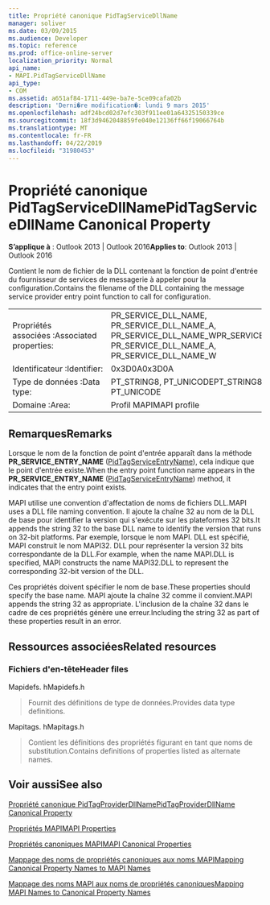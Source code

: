 ```yaml
---
title: Propriété canonique PidTagServiceDllName
manager: soliver
ms.date: 03/09/2015
ms.audience: Developer
ms.topic: reference
ms.prod: office-online-server
localization_priority: Normal
api_name:
- MAPI.PidTagServiceDllName
api_type:
- COM
ms.assetid: a651af84-1711-449e-ba7e-5ce09cafa02b
description: 'Derni�re modification�: lundi 9 mars 2015'
ms.openlocfilehash: adf24bcd02d7efc303f911ee01a64325150339ce
ms.sourcegitcommit: 18f3d9462048859fe040e12136ff66f19066764b
ms.translationtype: MT
ms.contentlocale: fr-FR
ms.lasthandoff: 04/22/2019
ms.locfileid: "31980453"
---
```

# <a name="pidtagservicedllname-canonical-property"></a><span data-ttu-id="4c533-103">Propriété canonique PidTagServiceDllName</span><span class="sxs-lookup"><span data-stu-id="4c533-103">PidTagServiceDllName Canonical Property</span></span>

  
  
<span data-ttu-id="4c533-104">**S’applique à** : Outlook 2013 | Outlook 2016</span><span class="sxs-lookup"><span data-stu-id="4c533-104">**Applies to**: Outlook 2013 | Outlook 2016</span></span> 
  
<span data-ttu-id="4c533-105">Contient le nom de fichier de la DLL contenant la fonction de point d'entrée du fournisseur de services de messagerie à appeler pour la configuration.</span><span class="sxs-lookup"><span data-stu-id="4c533-105">Contains the filename of the DLL containing the message service provider entry point function to call for configuration.</span></span>
  
|||
|:-----|:-----|
|<span data-ttu-id="4c533-106">Propriétés associées :</span><span class="sxs-lookup"><span data-stu-id="4c533-106">Associated properties:</span></span>  <br/> |<span data-ttu-id="4c533-107">PR_SERVICE_DLL_NAME, PR_SERVICE_DLL_NAME_A, PR_SERVICE_DLL_NAME_W</span><span class="sxs-lookup"><span data-stu-id="4c533-107">PR_SERVICE_DLL_NAME, PR_SERVICE_DLL_NAME_A, PR_SERVICE_DLL_NAME_W</span></span>  <br/> |
|<span data-ttu-id="4c533-108">Identificateur :</span><span class="sxs-lookup"><span data-stu-id="4c533-108">Identifier:</span></span>  <br/> |<span data-ttu-id="4c533-109">0x3D0A</span><span class="sxs-lookup"><span data-stu-id="4c533-109">0x3D0A</span></span>  <br/> |
|<span data-ttu-id="4c533-110">Type de données :</span><span class="sxs-lookup"><span data-stu-id="4c533-110">Data type:</span></span>  <br/> |<span data-ttu-id="4c533-111">PT_STRING8, PT_UNICODE</span><span class="sxs-lookup"><span data-stu-id="4c533-111">PT_STRING8, PT_UNICODE</span></span>  <br/> |
|<span data-ttu-id="4c533-112">Domaine :</span><span class="sxs-lookup"><span data-stu-id="4c533-112">Area:</span></span>  <br/> |<span data-ttu-id="4c533-113">Profil MAPI</span><span class="sxs-lookup"><span data-stu-id="4c533-113">MAPI profile</span></span>  <br/> |
   
## <a name="remarks"></a><span data-ttu-id="4c533-114">Remarques</span><span class="sxs-lookup"><span data-stu-id="4c533-114">Remarks</span></span>

<span data-ttu-id="4c533-115">Lorsque le nom de la fonction de point d'entrée apparaît dans la méthode **PR_SERVICE_ENTRY_NAME** ([PidTagServiceEntryName](pidtagserviceentryname-canonical-property.md)), cela indique que le point d'entrée existe.</span><span class="sxs-lookup"><span data-stu-id="4c533-115">When the entry point function name appears in the **PR_SERVICE_ENTRY_NAME** ([PidTagServiceEntryName](pidtagserviceentryname-canonical-property.md)) method, it indicates that the entry point exists.</span></span>
  
<span data-ttu-id="4c533-116">MAPI utilise une convention d'affectation de noms de fichiers DLL.</span><span class="sxs-lookup"><span data-stu-id="4c533-116">MAPI uses a DLL file naming convention.</span></span> <span data-ttu-id="4c533-117">Il ajoute la chaîne 32 au nom de la DLL de base pour identifier la version qui s'exécute sur les plateformes 32 bits.</span><span class="sxs-lookup"><span data-stu-id="4c533-117">It appends the string 32 to the base DLL name to identify the version that runs on 32-bit platforms.</span></span> <span data-ttu-id="4c533-118">Par exemple, lorsque le nom MAPI. DLL est spécifié, MAPI construit le nom MAPI32. DLL pour représenter la version 32 bits correspondante de la DLL.</span><span class="sxs-lookup"><span data-stu-id="4c533-118">For example, when the name MAPI.DLL is specified, MAPI constructs the name MAPI32.DLL to represent the corresponding 32-bit version of the DLL.</span></span>
  
<span data-ttu-id="4c533-119">Ces propriétés doivent spécifier le nom de base.</span><span class="sxs-lookup"><span data-stu-id="4c533-119">These properties should specify the base name.</span></span> <span data-ttu-id="4c533-120">MAPI ajoute la chaîne 32 comme il convient.</span><span class="sxs-lookup"><span data-stu-id="4c533-120">MAPI appends the string 32 as appropriate.</span></span> <span data-ttu-id="4c533-121">L'inclusion de la chaîne 32 dans le cadre de ces propriétés génère une erreur.</span><span class="sxs-lookup"><span data-stu-id="4c533-121">Including the string 32 as part of these properties result in an error.</span></span>
  
## <a name="related-resources"></a><span data-ttu-id="4c533-122">Ressources associées</span><span class="sxs-lookup"><span data-stu-id="4c533-122">Related resources</span></span>

### <a name="header-files"></a><span data-ttu-id="4c533-123">Fichiers d'en-tête</span><span class="sxs-lookup"><span data-stu-id="4c533-123">Header files</span></span>

<span data-ttu-id="4c533-124">Mapidefs. h</span><span class="sxs-lookup"><span data-stu-id="4c533-124">Mapidefs.h</span></span>
  
> <span data-ttu-id="4c533-125">Fournit des définitions de type de données.</span><span class="sxs-lookup"><span data-stu-id="4c533-125">Provides data type definitions.</span></span>
    
<span data-ttu-id="4c533-126">Mapitags. h</span><span class="sxs-lookup"><span data-stu-id="4c533-126">Mapitags.h</span></span>
  
> <span data-ttu-id="4c533-127">Contient les définitions des propriétés figurant en tant que noms de substitution.</span><span class="sxs-lookup"><span data-stu-id="4c533-127">Contains definitions of properties listed as alternate names.</span></span>
    
## <a name="see-also"></a><span data-ttu-id="4c533-128">Voir aussi</span><span class="sxs-lookup"><span data-stu-id="4c533-128">See also</span></span>



[<span data-ttu-id="4c533-129">Propriété canonique PidTagProviderDllName</span><span class="sxs-lookup"><span data-stu-id="4c533-129">PidTagProviderDllName Canonical Property</span></span>](pidtagproviderdllname-canonical-property.md)


[<span data-ttu-id="4c533-130">Propriétés MAPI</span><span class="sxs-lookup"><span data-stu-id="4c533-130">MAPI Properties</span></span>](mapi-properties.md)
  
[<span data-ttu-id="4c533-131">Propriétés canoniques MAPI</span><span class="sxs-lookup"><span data-stu-id="4c533-131">MAPI Canonical Properties</span></span>](mapi-canonical-properties.md)
  
[<span data-ttu-id="4c533-132">Mappage des noms de propriétés canoniques aux noms MAPI</span><span class="sxs-lookup"><span data-stu-id="4c533-132">Mapping Canonical Property Names to MAPI Names</span></span>](mapping-canonical-property-names-to-mapi-names.md)
  
[<span data-ttu-id="4c533-133">Mappage des noms MAPI aux noms de propriétés canoniques</span><span class="sxs-lookup"><span data-stu-id="4c533-133">Mapping MAPI Names to Canonical Property Names</span></span>](mapping-mapi-names-to-canonical-property-names.md)

